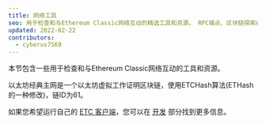 ```yaml
---
title: 网络工具
seo: 用于检查和与Ethereum Classic网络互动的精选工具和资源。 RPC端点、区块链探索者和网络监控者。
updated: 2022-02-22
contributors:
  - cyberus7569
---
```


本节包含一些用于检查和与Ethereum Classic网络互动的工具和资源。

以太坊经典主网是一个以太坊虚拟工作证明区块链，使用ETCHash算法(ETHash的一种修改)，链ID为61。

如果您希望运行自己的 [ETC 客户端](/development/clients)，您可以在 [开发](/development) 部分找到更多信息。
